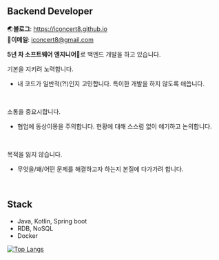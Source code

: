 ## Backend Developer
🌏**블로그**: https://iconcert8.github.io  
📧**이메일**: iconcert8@gmail.com

**5년 차 소프트웨어 엔지니어**👷로 백엔드 개발을 하고 있습니다.

기본을 지키려 노력합니다.
- 내 코드가 일반적(?!)인지 고민합니다. 특이한 개발을 하지 않도록 애씁니다.  
<br />

소통을 중요시합니다.
- 협업에 동상이몽을 주의합니다. 현황에 대해 스스럼 없이 얘기하고 논의합니다.  
<br />

목적을 잃지 않습니다.
- 무엇을/왜/어떤 문제를 해결하고자 하는지 본질에 다가가려 합니다.  
<br />

## Stack
- Java, Kotlin, Spring boot
- RDB, NoSQL
- Docker
  
[![Top Langs](https://github-readme-stats.vercel.app/api/top-langs/?username=iconcert8&layout=compact)](https://github.com/anuraghazra/github-readme-stats)


<!--
**iconcert8/iconcert8** is a ✨ _special_ ✨ repository because its `README.md` (this file) appears on your GitHub profile.

Here are some ideas to get you started:

- 🔭 I’m currently working on ...
- 🌱 I’m currently learning ...
- 👯 I’m looking to collaborate on ...
- 🤔 I’m looking for help with ...
- 💬 Ask me about ...
- 📫 How to reach me: ...
- 😄 Pronouns: ...
- ⚡ Fun fact: ...
-->
